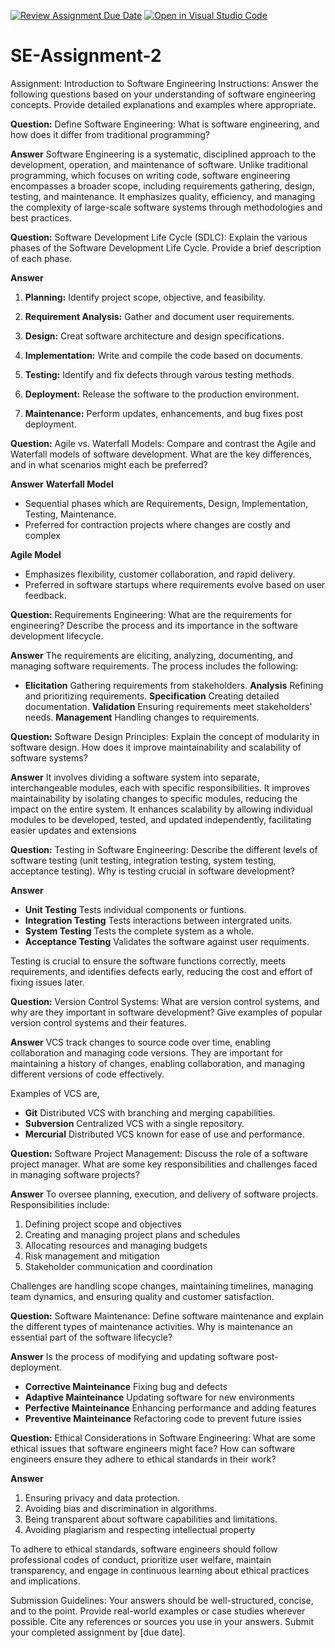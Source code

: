[![Review Assignment Due Date](https://classroom.github.com/assets/deadline-readme-button-24ddc0f5d75046c5622901739e7c5dd533143b0c8e959d652212380cedb1ea36.svg)](https://classroom.github.com/a/-ucQIGTc)
[![Open in Visual Studio Code](https://classroom.github.com/assets/open-in-vscode-718a45dd9cf7e7f842a935f5ebbe5719a5e09af4491e668f4dbf3b35d5cca122.svg)](https://classroom.github.com/online_ide?assignment_repo_id=15206402&assignment_repo_type=AssignmentRepo)
# SE-Assignment-2
Assignment: Introduction to Software Engineering
Instructions:
Answer the following questions based on your understanding of software engineering concepts. Provide detailed explanations and examples where appropriate.

**Question:**
Define Software Engineering:
What is software engineering, and how does it differ from traditional programming?


**Answer**
Software Engineering is a systematic, disciplined approach to the development, operation, and maintenance of software. Unlike traditional programming, which focuses on writing code, software engineering encompasses a broader scope, including requirements gathering, design, testing, and maintenance. It emphasizes quality, efficiency, and managing the complexity of large-scale software systems through methodologies and best practices. 


**Question:**
Software Development Life Cycle (SDLC):
Explain the various phases of the Software Development Life Cycle. Provide a brief description of each phase.


**Answer**
1. **Planning:** Identify project scope, objective, and feasibility.

2. **Requirement Analysis:** Gather and document user requirements.

3. **Design:** Creat software architecture and design specifications.

4. **Implementation:** Write and compile the code based on documents.

5. **Testing:** Identify and fix defects through varous testing methods.

6. **Deployment:** Release the software to the production environment.
   
7. **Maintenance:** Perform updates, enhancements, and bug fixes post deployment.


**Question:**
Agile vs. Waterfall Models:
Compare and contrast the Agile and Waterfall models of software development. What are the key differences, and in what scenarios might each be preferred?

**Answer**
**Waterfall Model**
- Sequential phases which are Requirements, Design, Implementation, Testing, Maintenance.
- Preferred for contraction projects where changes are costly and complex

**Agile Model** 
- Emphasizes flexibility, customer collaboration, and rapid delivery.
- Preferred in software startups where requirements evolve based on user feedback.


**Question:**
Requirements Engineering:
What are the requirements for engineering? Describe the process and its importance in the software development lifecycle.

**Answer**
The requirements are  eliciting, analyzing, documenting, and managing software requirements.
The process includes the following:
- **Elicitation** Gathering requirements from stakeholders.
**Analysis** Refining and prioritizing requirements.
**Specification** Creating detailed documentation.
**Validation** Ensuring requirements meet stakeholders' needs.
**Management** Handling changes to requirements.


**Question:**
Software Design Principles:
Explain the concept of modularity in software design. How does it improve maintainability and scalability of software systems?


**Answer**
It involves dividing a software system into separate, interchangeable modules, each with specific responsibilities. It improves maintainability by isolating changes to specific modules, reducing the impact on the entire system. It enhances scalability by allowing individual modules to be developed, tested, and updated independently, facilitating easier updates and extensions


**Question:**
Testing in Software Engineering:
Describe the different levels of software testing (unit testing, integration testing, system testing, acceptance testing). Why is testing crucial in software development?

**Answer**
- **Unit Testing** Tests individual components or funtions.
- **Integration Testing** Tests interactions between intergrated units.
- **System Testing** Tests the complete system as a whole.
- **Acceptance Testing** Validates the software against user requiments.

Testing is crucial to ensure the software functions correctly, meets requirements, and identifies defects early, reducing the cost and effort of fixing issues later.


**Question:**
Version Control Systems:
What are version control systems, and why are they important in software development? Give examples of popular version control systems and their features.

**Answer**
VCS track changes to source code over time, enabling collaboration and managing code versions.
They are important for maintaining a history of changes, enabling collaboration, and managing different versions of code effectively.

Examples of VCS are, 
- **Git** Distributed VCS with branching and merging capabilities.
- **Subversion** Centralized VCS with a single repository.
- **Mercurial** Distributed VCS known for ease of use and performance.


**Question:**
Software Project Management:
Discuss the role of a software project manager. What are some key responsibilities and challenges faced in managing software projects?

**Answer**
To oversee planning, execution, and delivery of software projects.
Responsibilities include:
1. Defining project scope and objectives
2. Creating and managing project plans and schedules
3. Allocating resources and managing budgets
4. Risk management and mitigation
5. Stakeholder communication and coordination

Challenges are handling scope changes, maintaining timelines, managing team dynamics, and ensuring quality and customer satisfaction.


**Question:**
Software Maintenance:
Define software maintenance and explain the different types of maintenance activities. Why is maintenance an essential part of the software lifecycle?

**Answer**
Is the process of modifying and updating software post-deployment.
- **Corrective Mainteinance** Fixing bug and defects 
- **Adaptive Mainteinance**
Updating software for new environments
- **Perfective Mainteinance** Enhancing performance and adding features
- **Preventive Mainteinance** Refactoring code to prevent future issies  


**Question:**
Ethical Considerations in Software Engineering:
What are some ethical issues that software engineers might face? How can software engineers ensure they adhere to ethical standards in their work?

**Answer**
1. Ensuring privacy and data protection.
2. Avoiding bias and discrimination in algorithms.
3. Being transparent about software capabilities and limitations.
4. Avoiding plagiarism and respecting intellectual property

To adhere to ethical standards, software engineers should follow professional codes of conduct, prioritize user welfare, maintain transparency, and engage in continuous learning about ethical practices and implications.

Submission Guidelines:
Your answers should be well-structured, concise, and to the point.
Provide real-world examples or case studies wherever possible.
Cite any references or sources you use in your answers.
Submit your completed assignment by [due date].
